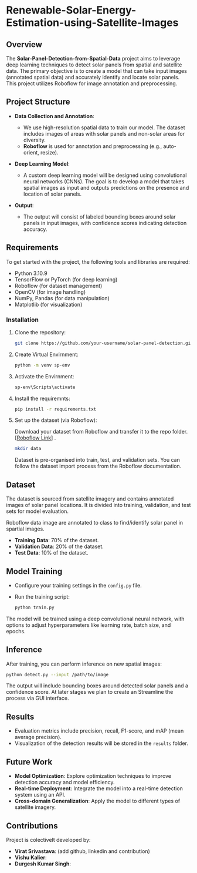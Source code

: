 # Renewable-Solar-Energy-Estimation-using-Satellite-Images

## Overview

The **Solar-Panel-Detection-from-Spatial-Data** project aims to leverage deep learning techniques to detect solar panels from spatial and satellite data. The primary objective is to create a model that can take input images (annotated spatial data) and accurately identify and locate solar panels. This project utilizes Roboflow for image annotation and preprocessing.

## Project Structure

- **Data Collection and Annotation**:
  - We use high-resolution spatial data to train our model. The dataset includes images of areas with solar panels and non-solar areas for diversity.
  - **Roboflow** is used for annotation and preprocessing (e.g., auto-orient, resize).
  
- **Deep Learning Model**:
  - A custom deep learning model will be designed using convolutional neural networks (CNNs). The goal is to develop a model that takes spatial images as input and outputs predictions on the presence and location of solar panels.
  
- **Output**:
  - The output will consist of labeled bounding boxes around solar panels in input images, with confidence scores indicating detection accuracy.

## Requirements

To get started with the project, the following tools and libraries are required:

- Python 3.10.9
- TensorFlow or PyTorch (for deep learning)
- Roboflow (for dataset management)
- OpenCV (for image handling)
- NumPy, Pandas (for data manipulation)
- Matplotlib (for visualization)

### Installation

1. Clone the repository:

   ```bash
   git clone https://github.com/your-username/solar-panel-detection.git
   ```

2. Create Virtual Envirnment:

   ```bash
   python -m venv sp-env
   ```

3. Activate the Envirnment:

   ```bash
   sp-env\Scripts\activate    
   ```

4. Install the requiremnts:

   ```bash
   pip install -r requirements.txt
   ```

5. Set up the dataset (via Roboflow):

   Download your dataset from Roboflow and transfer it to the repo folder. [[Roboflow Link](https://universe.roboflow.com/ml-projects-osdwj/solar-panel-detection-gm1xz)] .

   ```bash
   mkdir data
   ```

    Dataset is pre-organised into train, test, and validation sets. You can follow the dataset import process from the Roboflow documentation.

## Dataset

The dataset is sourced from satellite imagery and contains annotated images of solar panel locations. It is divided into training, validation, and test sets for model evaluation.

Roboflow data image are annotated to class to find/identify solar panel in spartial images.

- **Training Data**: 70% of the dataset.
- **Validation Data**: 20% of the dataset.
- **Test Data**: 10% of the dataset.

## Model Training

- Configure your training settings in the `config.py` file.
- Run the training script:

  ```bash
  python train.py
  ```

The model will be trained using a deep convolutional neural network, with options to adjust hyperparameters like learning rate, batch size, and epochs.

## Inference

After training, you can perform inference on new spatial images:

```bash
python detect.py --input /path/to/image
```

The output will include bounding boxes around detected solar panels and a confidence score.
At later stages we plan to create an Streamline the process via GUI interface.

## Results

- Evaluation metrics include precision, recall, F1-score, and mAP (mean average precision).
- Visualization of the detection results will be stored in the `results` folder.

## Future Work

- **Model Optimization**: Explore optimization techniques to improve detection accuracy and model efficiency.
- **Real-time Deployment**: Integrate the model into a real-time detection system using an API.
- **Cross-domain Generalization**: Apply the model to different types of satellite imagery.

## Contributions

Project is colectivelt developed by:

- **Virat Srivastava**: (add github, linkedin and contribution)
- **Vishu Kalier**:
- **Durgesh Kumar Singh**:
